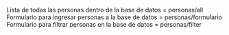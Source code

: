 Lista de todas las personas dentro de la base de datos = personas/all
Formulario para ingresar personas a la base de datos = personas/formulario
Formulario para filtrar personas en la base de datos = personas/filter
